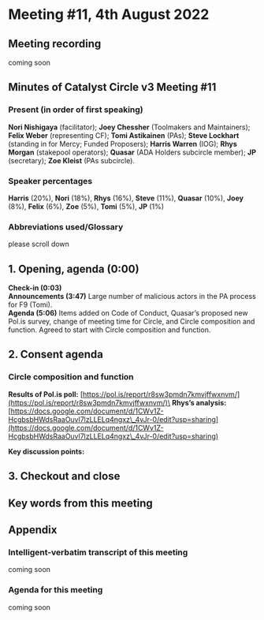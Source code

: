# Meeting #11, 4th August 2022

## Meeting recording

coming soon

## Minutes of Catalyst Circle v3 Meeting #11 <a href="#minutes-of-catalyst-circle-v3-meeting-6" id="minutes-of-catalyst-circle-v3-meeting-6"></a>

### Present (in order of first speaking) <a href="#present-in-order-of-first-speaking" id="present-in-order-of-first-speaking"></a>

**Nori Nishigaya** (facilitator); **Joey Chessher** (Toolmakers and Maintainers); **Felix Weber** (representing CF); **Tomi Astikainen** (PAs); **Steve Lockhart** (standing in for Mercy; Funded Proposers); **Harris Warren** (IOG); **Rhys Morgan** (stakepool operators); **Quasar** (ADA Holders subcircle member); **JP** (secretary); **Zoe Kleist** (PAs subcircle).

### Speaker percentages

**Harris** (20%), **Nori** (18%), **Rhys** (16%), **Steve** (11%), **Quasar** (10%), **Joey** (8%), **Felix** (6%), **Zoe** (5%), **Tomi** (5%), **JP** (1%)

### Abbreviations used/Glossary <a href="#abbreviations-used-glossary" id="abbreviations-used-glossary"></a>

please scroll down

## 1. Opening, agenda (0:00) <a href="#1.-opening-agenda-0-00" id="1.-opening-agenda-0-00"></a>

**Check-in  (0:03)**\
**Announcements (3:47)** Large number of malicious actors in the PA process for F9 (Tomi).\
**Agenda (5:06)** Items added on Code of Conduct, Quasar’s proposed new Pol.is survey, change of meeting time for Circle, and Circle composition and function. Agreed to start with Circle composition and function.

## 2. Consent agenda <a href="#3.-consent-agenda-1-07-01" id="3.-consent-agenda-1-07-01"></a>

### Circle composition and function

**Results of Pol.is poll:** [https://pol.is/report/r8sw3pmdn7kmvjffwxnvm/](https://pol.is/report/r8sw3pmdn7kmvjffwxnvm/)\
**Rhys’s analysis:** [https://docs.google.com/document/d/1CWv1Z-HcgbsbHWdsRaaOuvl7lzLLELq4ngxz\_4vJr-0/edit?usp=sharing](https://docs.google.com/document/d/1CWv1Z-HcgbsbHWdsRaaOuvl7lzLLELq4ngxz\_4vJr-0/edit?usp=sharing)

**Key discussion points:**

## 3. Checkout and close

## Key words from this meeting <a href="#key-words-from-this-meeting" id="key-words-from-this-meeting"></a>

## Appendix

### Intelligent-verbatim transcript of this meeting <a href="#intelligent-verbatim-transcript-of-this-meeting" id="intelligent-verbatim-transcript-of-this-meeting"></a>

coming soon

### Agenda for this meeting <a href="#agenda-for-this-meeting" id="agenda-for-this-meeting"></a>

coming soon

